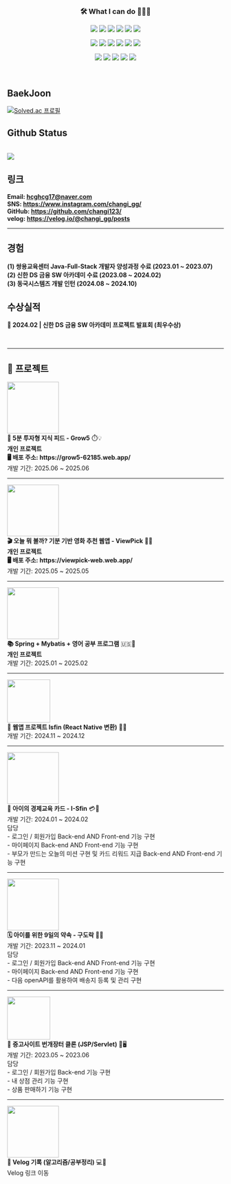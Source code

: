 <h3 align="center">🛠 What I can do 👨🏻‍💻</h3>



<!--======== 로고 ========-->
<!-- backend -->
<p align="center">
  <img src="https://img.shields.io/badge/Java-007396?style=for-the-badge&logo=java&logoColor=white" />
  <img src="https://img.shields.io/badge/junit5-25A162?style=for-the-badge&logo=junit5&logoColor=white">
  <img src="https://img.shields.io/badge/spring-6DB33F?style=for-the-badge&logo=spring&logoColor=white">
  <img src="https://img.shields.io/badge/springboot-6DB33F?style=for-the-badge&logo=springboot&logoColor=white">
  <img src="https://img.shields.io/badge/mysql-4479A1?style=for-the-badge&logo=mysql&logoColor=white">
  <img src="https://img.shields.io/badge/oracle-F80000?style=for-the-badge&logo=oracle&logoColor=white">
</p>


<!-- front -->  
<p align="center">
  <img src="https://img.shields.io/badge/thymeleaf-005F0F?style=for-the-badge&logo=thymeleaf&logoColor=white">
  <img src="https://img.shields.io/badge/javascript-F7DF1E?style=for-the-badge&logo=javascript&logoColor=black">
  <img src="https://img.shields.io/badge/jquery-0769AD?style=for-the-badge&logo=jquery&logoColor=white">
  <img src="https://img.shields.io/badge/html5-E34F26?style=for-the-badge&logo=html5&logoColor=white">
  <img src="https://img.shields.io/badge/css3-1572B6?style=for-the-badge&logo=css3&logoColor=white">
  <img src="https://img.shields.io/badge/react-444444?style=for-the-badge&logo=react">
</p>
<!-- 개발환경 & DataBase --> 
<p align="center">
  <img src="https://img.shields.io/badge/github-181717?style=for-the-badge&logo=github&logoColor=white">
  <img src="https://img.shields.io/badge/eclipse ide-2C2255?style=for-the-badge&logo=eclipseide&logoColor=white"> 
  <img src="https://img.shields.io/badge/visualstudiocode-007ACC?style=for-the-badge&logo=visualstudiocode&logoColor=white"> 
  <img src="https://img.shields.io/badge/gradle-02303A?style=for-the-badge&logo=gradle&logoColor=white"> 
  <img src="https://img.shields.io/badge/apachemaven-C71A36?style=for-the-badge&logo=apachemaven&logoColor=white"> 
</p>

<br>

## BaekJoon
[![Solved.ac
프로필](http://mazassumnida.wtf/api/v2/generate_badge?boj=hcghcg17)](https://solved.ac/hcghcg17)

## Github Status

<br>

  <a href="https://github.com/changi123">
    <img src="https://github-readme-stats.vercel.app/api/top-langs/?username=changi123&layout=compact&hide=javascript,html,scss" />
  </a>
  
<br>

## 링크
**Email: [hcghcg17@naver.com](mailto:hcghcg17@naver.com)**
<br/>
**SNS: <https://www.instagram.com/changi_gg/>**
<br/>
**GitHub: <https://github.com/changi123/>**
<br/>
**velog: <https://velog.io/@changi_gg/posts>**

---

## 경험
**(1) 쌍용교육센터 Java-Full-Stack 개발자 양성과정 수료 (2023.01 ~ 2023.07)**
<br/>
**(2) 신한 DS 금융 SW 아카데미 수료 (2023.08 ~ 2024.02)**
<br>
**(3) 동국시스템즈 개발 인턴 (2024.08 ~ 2024.10)**
<br>
## 수상실적
**🥇 2024.02 | 신한 DS 금융 SW 아카데미 프로젝트 발표회 (최우수상)**

<br>


--- 
## 📌 프로젝트

<!-- Grow5 -->
<a href="https://github.com/changi123/grow5" target="_blank">
  <img src="https://github.com/user-attachments/assets/846ea1fa-6706-41c3-8995-620fedd83667" width="120" height="120">
</a><br/>
<b>🎯 5분 투자형 지식 피드 - Grow5</b> ⏱️💡<br/>
<b>개인 프로젝트</b><br/>
<b>🖥 배포 주소: https://grow5-62185.web.app/</b><br/>
개발 기간: 2025.06 ~ 2025.06

---

<!-- ViewPick -->
<a href="https://github.com/changi123/viewpick" target="_blank">
  <img src="https://github.com/user-attachments/assets/d1077025-470f-4978-ba9b-7c278f996237" width="120" height="120">
</a><br/>
<b>🎬 오늘 뭐 볼까? 기분 기반 영화 추천 웹앱 - ViewPick</b> 🍿🎥<br/>
<b>개인 프로젝트</b><br/>
<b>🖥 배포 주소: https://viewpick-web.web.app/</b><br/>
개발 기간: 2025.05 ~ 2025.05

---

<!-- Study -->
<a href="https://github.com/changi123/study" target="_blank">
  <img src="https://github.com/user-attachments/assets/1c84e964-95f1-4355-8ed1-6c7021efbc9c" width="120" height="120">
</a><br/>
<b>📚 Spring + Mybatis + 영어 공부 프로그램</b> 🇺🇸📖<br/>
<b>개인 프로젝트</b><br/>
개발 기간: 2025.01 ~ 2025.02

---

<!-- Isfin App -->
<a href="https://github.com/changi123/isfin-app" target="_blank">
  <img src="https://github.com/user-attachments/assets/c1542b8d-970b-49ad-889e-ea57b15ec895" width="100" height="100">
</a><br/>
<b>📱 웹앱 프로젝트 Isfin (React Native 변환)</b> 🔄📲<br/>
개발 기간: 2024.11 ~ 2024.12

---

<!-- I-Sfin -->
<a href="https://github.com/I-Sfin" target="_blank">
  <img src="https://avatars.githubusercontent.com/u/157471821?s=200&v=4" width="120" height="120">
</a><br/>
<b>👶 아이의 경제교육 카드 - I-Sfin</b> 💳🧒<br/>
개발 기간: 2024.01 ~ 2024.02<br/>
담당<br/>
- 로그인 / 회원가입 Back-end AND Front-end 기능 구현<br/>
- 마이페이지 Back-end AND Front-end 기능 구현<br/>
- 부모가 만드는 오늘의 미션 구현 및 카드 리워드 지급 Back-end AND Front-end 기능 구현

---

<!-- 9Dorak -->
<a href="https://github.com/changi123/9dorak" target="_blank">
  <img src="https://github.com/changi123/changi123/assets/133079671/94865e16-3f42-40e0-ad6f-2195c6b7827a" width="120" height="120">
</a><br/>
<b>🗓️ 아이를 위한 9일의 약속 - 구도락</b> 🤝🧒<br/>
개발 기간: 2023.11 ~ 2024.01<br/>
담당<br/>
- 로그인 / 회원가입 Back-end AND Front-end 기능 구현<br/>
- 마이페이지 Back-end AND Front-end 기능 구현<br/>
- 다음 openAPI를 활용하여 배송지 등록 및 관리 구현

---

<!-- JSP Servlet -->
<a href="https://github.com/changi123/JSP-Servlet_Project" target="_blank">
  <img src="https://play-lh.googleusercontent.com/_gp-eWsqbTR5GvMXnHCIxEazoLPQSlHY4Uv-ZQln0jYsUSRReQb_fzpNwKbhd82R6-4=w240-h480-rw" width="100" height="100">
</a><br/>
<b>🛒 중고사이트 번개장터 클론 (JSP/Servlet)</b> 🔧🖥️<br/>
개발 기간: 2023.05 ~ 2023.06<br/>
담당<br/>
- 로그인 / 회원가입 Back-end 기능 구현<br/>
- 내 상점 관리 기능 구현<br/>
- 상품 판매하기 기능 구현

---

<!-- Velog -->
<a href="https://velog.io/@changi_gg/posts" target="_blank">
  <img src="https://github.com/changi123/changi123/assets/133079671/85833525-f679-4dc1-9a75-662fe622a4e0" width="120" height="120">
</a><br/>
<b>📝 Velog 기록 (알고리즘/공부정리)</b> 💻📖<br/>
Velog 링크 이동

